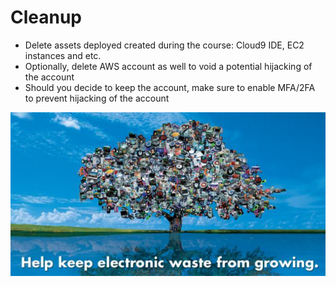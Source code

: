 # Cleanup

* Delete assets deployed created during the course: Cloud9 IDE, EC2 instances and etc.
* Optionally, delete AWS account as well to void a potential hijacking of the account
* Should you decide to keep the account, make sure to enable MFA/2FA to prevent hijacking of the account

[![](../media/cleanup.jpg)](https://www.ewaste1.com/how-does-recycling-electronics-help-the-environment/)
